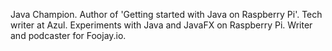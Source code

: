 Java Champion. Author of 'Getting started with Java on Raspberry Pi'. Tech writer at Azul. Experiments with Java and JavaFX on Raspberry Pi. Writer and podcaster for Foojay.io.
